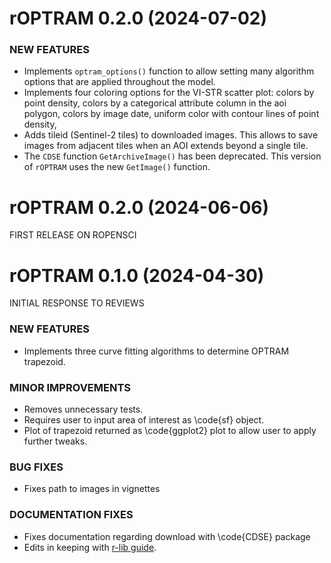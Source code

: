 rOPTRAM 0.2.0 (2024-07-02)
=========================


### NEW FEATURES

  * Implements `optram_options()` function to allow setting many algorithm options that are applied throughout the model.
  * Implements four coloring options for the VI-STR scatter plot: colors by point density, colors by a categorical attribute column in the aoi polygon, colors by image date, uniform color with contour lines of point density, 
  * Adds tileid (Sentinel-2 tiles) to downloaded images. This allows to save images from adjacent tiles when an AOI extends beyond a single tile.
  * The `CDSE` function `GetArchiveImage()` has been deprecated. This version of `rOPTRAM` uses the new `GetImage()` function.
  
rOPTRAM 0.2.0 (2024-06-06)
=========================

FIRST RELEASE ON ROPENSCI



rOPTRAM 0.1.0 (2024-04-30)
=========================

INITIAL RESPONSE TO REVIEWS

### NEW FEATURES

  * Implements three curve fitting algorithms to determine OPTRAM trapezoid.

### MINOR IMPROVEMENTS

  * Removes unnecessary tests.
  * Requires user to input area of interest as \code{sf} object.
  * Plot of trapezoid returned as \code{ggplot2} plot to allow user to apply further tweaks.

### BUG FIXES

  * Fixes path to images in vignettes

### DOCUMENTATION FIXES

  * Fixes documentation regarding download with \code{CDSE} package
  * Edits in keeping with [r-lib guide](https://roxygen2.r-lib.org/articles/formatting.html).

